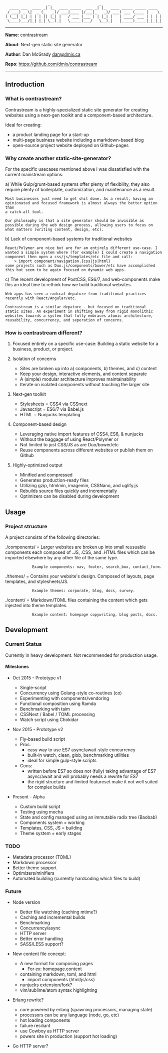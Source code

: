                        _                      _                           
      ____ ___  ____ _| |_  ____ _____  ___ _| |_  ____ _____ _____ ____  
     / ___) _ \|  _ (_   _)/ ___|____ |/___|_   _)/ ___) ___ (____ |    \ 
    ( (__| |_| | | | || |_| |   / ___ |___ | | |_| |   | ____/ ___ | | | |
     \____)___/|_| |_| \__)_|   \_____(___/   \__)_|   |_____)_____|_|_|_|
                                                                          
 -------------------------------------------------
 

**Name**:   contrastream

**About**:  Next-gen static site generator

**Author**: Dan McGrady <dan@dmix.ca>

**Repo**:   https://github.com/dmix/contrastream

-------------------------------------------------

## Introduction

### What is contrastream?

Contrastream is a highly-specialized static site generator for creating
websites using a next-gen toolkit and a component-based architecture.

Ideal for creating:

- a product landing page for a start-up
- multi-page business website including a markdown-based blog
- open-source project website deployed on Github-pages

### Why create another static-site-generator?

For the specific usecases mentioned above I was dissatisfied with the current
mainstream options:

a) While Gulp/grunt-based systems offer plenty of flexibility, they also
require plenty of boilerplate, customization, and maintenance as a result.

    Most businesses just need to get shit done. As a result, having an
    opinionated and focused framework is almost always the better option than
    a catch-all tool.

    Our philosophy is that a site generator should be invisible as
    possible during the web design process, allowing users to focus on
    what matters (writing content, design, etc).

b) Lack of component-based systems for traditional websites

    React/Polymer are nice but are for an entirely different use-case. I
    wanted a simple system where (for example) I could create a navigation
    component then open a css/js/templates/etc file and call:
        > import component/navigation.{css|js|html}
    some projects such as Duo.js/components/bower/etc have accomplished
    this but seem to be again focused on dynamic web apps.

c) The recent development of PostCSS, ES6/7, and web-components make this an
   ideal time to rethink how we build traditional websites.

    Web apps has seen a radical depature from traditional practices
    recently with React/Angular/etc.

    Contrastream is a similar depature - but focused on traditional
    static sites. An experiment in shifting away from rigid monolithic
    websites towards a system that fully embraces atomic architecture,
    reusability, concurrency, and seperation of concerns.

### How is contrastream different?

1. Focused entirely on a specific use-case: Building a static website for a
   business, product, or project.

2. Isolation of concerns
    - Sites are broken up into a) components, b) themes, and c) content
    - Keep your design, interactive elements, and content separate
    - A (simple) modular architecture improves maintainability
    - Iterate on isolated components without touching the larger site

3. Next-gen toolkit
    - Stylesheets = CSS4 via CSSnext
    - Javascript = ES6/7 via Babel.js
    - HTML = Nunjucks templating

4. Component-based design
    - Leveraging native import features of CSS4, ES6, & nunjucks
    - Without the baggage of using React/Polymer or
    - Not limited to just CSS/JS as are Duo/bower/etc
    - Reuse components across different websites or publish them on Github

5. Highly-optimized output
    - Minified and compressed
    - Generates production-ready files
    - Utilizing gzip, htmlmin, imagemin, CSSNano, and uglify.js
    - Rebuilds source files quickly and incrementally
    - Optimizers can be disabled during development


## Usage

### Project structure

A project consists of the following directories:

./components/ = Larger websites are broken up into small reusuable components
                each composed of .JS, .CSS, and .HTML files which can be
                imported elsewhere by any other file of the same type.

                Example components: nav, footer, search_box, contact_form.

./themes/     = Contains your website's design. Composed of layouts,
                page templates, and stylesheets/JS.

                Example themes: corporate, blog, docs, survey.

./content/    = Markdown/TOML files containing the content which gets
                injected into theme templates.

                Example content: homepage copywriting, blog posts, docs.


## Development

### Current Status

Currently in heavy development. Not recommended for production usage.

#### Milestones

- Oct 2015 - Prototype v1
    - Single-script
    - Concurrency using Golang-style co-routines (co)
    - Experimenting with components/vendoring
    - Functional composition using Ramda
    - Benchmarking with taim
    - CSSNext / Babel / TOML processing
    - Watch script using Chokidar

- Nov 2015 - Prototype v2
    - Fly-based build script
    - Pros:
        - easy way to use ES7 async/await-style concurrency
        - built-in watch, clean, glob, benchmarking utilities
        - ideal for simple gulp-style scripts
    - Cons:
        - written before ES7 so does not (fully) taking advantage of ES7 async/await and will probably needs a rewrite for ES7
        - the rigid structure and limited featureset make it not well suited for complex builds

- Present - Alpha
    - Custom build script
    - Testing using mocha
    - State and config managed using an immutable radix tree (Baobab)
    - Components system  = working
    - Templates, CSS, JS = building
    - Theme system = early stages

### TODO

- Metadata processor (TOML)
- Markdown processor
- Better theme support
- Optimizers/minifiers
- Automated building (currently hardcoding which files to build)

### Future

- Node version
    - Better file watching (caching mtime?)
    - Caching and incremental builds
    - Benchmarking
    - Concurrency/async
    - HTTP server
    - Better error handling
    - SASS/LESS support?

- New content file concept:
    - A new format for composing pages
        - For ex: homepage.content
    - containing markdown, toml, and html
        - import components (html/js/css)
    - nunjucks extension/fork?
    - vim/sublime/atom syntax highlighting

- Erlang rewrite?
    - core powered by erlang (spawning processors, managing state)
    - processors can be any language (node, go, etc)
    - hot loading components
    - failure resiliant
    - use Cowboy as HTTP server
    - powers site in production (support hot loading)

- Go HTTP server?
